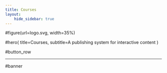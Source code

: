 ```yaml
---
title: Courses
layout:
    hide_sidebar: true
---
```


#figure(url=logo.svg, width=35%)


#hero(
    title=Courses, 
    subtitle=A publishing system for interactive content
)

#button_row

---

#banner

